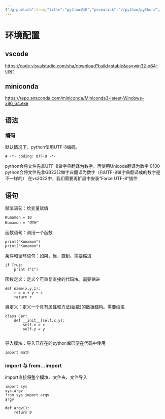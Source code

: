 ```yaml
---
{"dg-publish":true,"title":"python语法","permalink":"//python/python/","dgPassFrontmatter":true}
---
```


# 环境配置


## vscode
https://code.visualstudio.com/sha/download?build=stable&os=win32-x64-user
## miniconda

https://repo.anaconda.com/miniconda/Miniconda3-latest-Windows-x86_64.exe

## 语法
### 编码
默认情况下，python使用UTF-8编码。
```
# -*- coding: UTF-8 -*-
```
python会将文件先拿UTF-8做字典翻译为数字，再使用Unicode翻译为数字 0100
python会将文件先拿GB2312做字典翻译为数字（和UTF-8做字典翻译成的数字是不一样的）
在vs2022中，我们需要再扩展中安装“Force UTF-8”插件
## 语句
赋值语句：给变量赋值
```
Kumamon = 10
Kumamon = "你好"
```
函数语句：调用一个函数
```
print("Kumamon")
print("Kumamon")
```
条件和循环语句：如果，当，直到。需要缩进
```
if True: 
	print ("1")
```
函数定义：定义个可重复直接的代码块。需要缩进
```
def name(x,y,z):
	r = x + y + z
	return r
```
类定义：定义一个具有属性和方法(函数)的数据结构。需要缩进
```
class Car:
	def __init__(self,x,y):
		self.x = x
		self.y = y
		
```
导入模块：导入已存在的python库已便在代码中使用
```
import math
```
### import 与 from...import
import直接将整个模块、文件夹、文件导入
```
import sys
sys.argv
from sys import argv
argv

def argv():
	return 0
```
